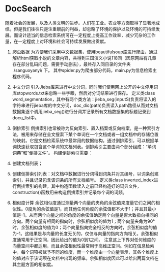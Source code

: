 # DocSearch
随着社会的发展，以及人类文明的进步。人们在工业。农业等方面取得了显著地成绩。但是我们往往只是注重眼前的利益，却忽略了环境的保护以及环境的可持续发展。而设计适当的信息检索系统可在一定程度上提高工作效率，减少冗杂的工作量，在一定程度上对环境和社会可持续发展做出贡献。
1.	爬虫数据
为方便我们采用中文数据集，使用beautifulsoup库进行爬虫，通过解析html获取小说的文章内容，共得到三国演义小说118回（因原网站有几章存在部分乱码问题，需要手动删去），最终存入同目录的文件夹 ./sanguoyanyi/ 下。
其中spider.py为爬虫部分代码，main.py为信息检索主程序代码。
2.	中文分词
引入Jieba库来进行中文分词，同时我们使用网上公开的中文停用词库stopwords.txt来忽略一些字眼，然后对分词结果进行保存。
定义类class word_segmentation，其中有两个类方法：jieba_seg(inputS)负责将读入的字符串进行jieba库的中文分词，doc_dic(path)负责读入path路径从而对文档数据集逐个调用jieba_seg()进行分词并记录所有文档数据集的标题记录到docu_list中。
  
3.	倒排索引
倒排索引也常被称为反向索引、置入档案或反向档案，是一种索引方法，被用来存储在全文搜索下某个单词在一个文档或者一组文档中的存储位置的映射。它是文档检索系统中最常用的数据结构。通过倒排索引，可以根据单词快速获取包含这个单词的文档列表。倒排索引主要由两个部分组成：“单词词典”和“倒排文件”。
构建倒排索引需要：
1.	创建文档列表；
2.	创建倒排索引列表：对文档中数据进行分词得到词条并对其编号，以词条创建索引，并且记录包含该词条的所有文档编号。
定义类class inverted_index进行倒排索引的构建，其中构造函数读入之前已经构造好的词典文件，construction()函数用来构造倒排索引并记录每个词的词频。
4.	相似度计算
余弦相似度通过测量两个向量的夹角的余弦值来度量它们之间的相似性。0度角的余弦值是1，而其他任何角度的余弦值都不大于1；并且其最小值是-1。从而两个向量之间的角度的余弦值确定两个向量是否大致指向相同的方向。两个向量有相同的指向时，余弦相似度的值为1；两个向量夹角为90°时，余弦相似度的值为0；两个向量指向完全相反的方向时，余弦相似度的值为-1。这结果是与向量的长度无关的，仅仅与向量的指向方向相关。余弦相似度通常用于正空间，因此给出的值为0到1之间。
注意这上下界对任何维度的向量空间中都适用，而且余弦相似性最常用于高维正空间。例如在信息检索中，每个词项被赋予不同的维度，而一个维度由一个向量表示，其各个维度上的值对应于该词项在文档中出现的频率。余弦相似度因此可以给出两篇文档在其主题方面的相似度。
